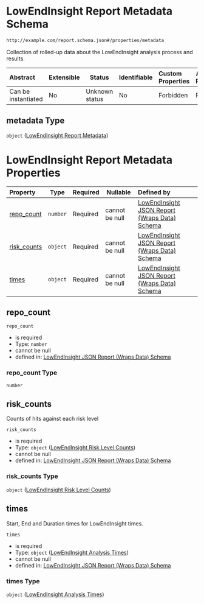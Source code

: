 # LowEndInsight Report Metadata Schema

```txt
http://example.com/report.schema.json#/properties/metadata
```

Collection of rolled-up data about the LowEndInsight analysis process and results.


| Abstract            | Extensible | Status         | Identifiable | Custom Properties | Additional Properties | Access Restrictions | Defined In                                                                     |
| :------------------ | ---------- | -------------- | ------------ | :---------------- | --------------------- | ------------------- | ------------------------------------------------------------------------------ |
| Can be instantiated | No         | Unknown status | No           | Forbidden         | Forbidden             | none                | [report.schema.json\*](../../out/v1/report.schema.json "open original schema") |

## metadata Type

`object` ([LowEndInsight Report Metadata](report-properties-lowendinsight-report-metadata.md))

# LowEndInsight Report Metadata Properties

| Property                    | Type     | Required | Nullable       | Defined by                                                                                                                                                                                                                              |
| :-------------------------- | -------- | -------- | -------------- | :-------------------------------------------------------------------------------------------------------------------------------------------------------------------------------------------------------------------------------------- |
| [repo_count](#repo_count)   | `number` | Required | cannot be null | [LowEndInsight JSON Report (Wraps Data) Schema](report-properties-lowendinsight-report-metadata-properties-repo_count.md "http&#x3A;//example.com/report.schema.json#/properties/metadata/properties/repo_count")                       |
| [risk_counts](#risk_counts) | `object` | Required | cannot be null | [LowEndInsight JSON Report (Wraps Data) Schema](report-properties-lowendinsight-report-metadata-properties-lowendinsight-risk-level-counts.md "http&#x3A;//example.com/report.schema.json#/properties/metadata/properties/risk_counts") |
| [times](#times)             | `object` | Required | cannot be null | [LowEndInsight JSON Report (Wraps Data) Schema](report-properties-lowendinsight-report-metadata-properties-lowendinsight-analysis-times.md "http&#x3A;//example.com/report.schema.json#/properties/metadata/properties/times")          |

## repo_count




`repo_count`

-   is required
-   Type: `number`
-   cannot be null
-   defined in: [LowEndInsight JSON Report (Wraps Data) Schema](report-properties-lowendinsight-report-metadata-properties-repo_count.md "http&#x3A;//example.com/report.schema.json#/properties/metadata/properties/repo_count")

### repo_count Type

`number`

## risk_counts

Counts of hits against each risk level


`risk_counts`

-   is required
-   Type: `object` ([LowEndInsight Risk Level Counts](report-properties-lowendinsight-report-metadata-properties-lowendinsight-risk-level-counts.md))
-   cannot be null
-   defined in: [LowEndInsight JSON Report (Wraps Data) Schema](report-properties-lowendinsight-report-metadata-properties-lowendinsight-risk-level-counts.md "http&#x3A;//example.com/report.schema.json#/properties/metadata/properties/risk_counts")

### risk_counts Type

`object` ([LowEndInsight Risk Level Counts](report-properties-lowendinsight-report-metadata-properties-lowendinsight-risk-level-counts.md))

## times

Start, End and Duration times for LowEndInsight times.


`times`

-   is required
-   Type: `object` ([LowEndInsight Analysis Times](report-properties-lowendinsight-report-metadata-properties-lowendinsight-analysis-times.md))
-   cannot be null
-   defined in: [LowEndInsight JSON Report (Wraps Data) Schema](report-properties-lowendinsight-report-metadata-properties-lowendinsight-analysis-times.md "http&#x3A;//example.com/report.schema.json#/properties/metadata/properties/times")

### times Type

`object` ([LowEndInsight Analysis Times](report-properties-lowendinsight-report-metadata-properties-lowendinsight-analysis-times.md))
